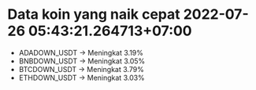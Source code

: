 # Data koin yang naik cepat 2022-07-26 05:43:21.264713+07:00

* ADADOWN_USDT -> Meningkat 3.19%
* BNBDOWN_USDT -> Meningkat 3.05%
* BTCDOWN_USDT -> Meningkat 3.79%
* ETHDOWN_USDT -> Meningkat 3.03%
